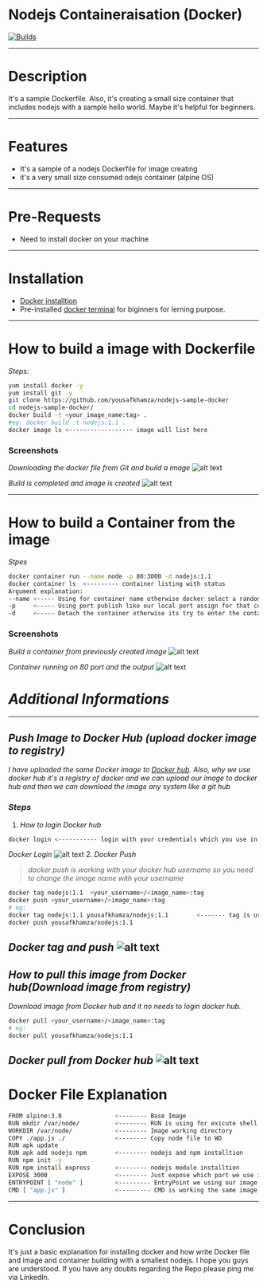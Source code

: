 # Nodejs Containeraisation (Docker)
[![Builds](https://travis-ci.org/joemccann/dillinger.svg?branch=master)](https://travis-ci.org/joemccann/dillinger)

---
# Description

It's a sample Dockerfile. Also, it's creating a small size container that includes nodejs with a sample hello world. Maybe it's helpful for beginners.

---

# Features

- It's a sample of a nodejs Dockerfile for image creating
- it's a very small size consumed odejs container (alpine OS)

---
# Pre-Requests

- Need to install docker on your machine 

---
# Installation 

- [Docker installtion]("https://docs.docker.com/engine/install/ubuntu/") 
- Pre-installed [docker terminal]("https://labs.play-with-docker.com/") for biginners for lerning purpose.

---
# How to build a image with Dockerfile
_Steps:_
```sh
yum install docker -y
yum install git -y
git clone https://github.com/yousafkhamza/nodejs-sample-docker
cd nodejs-sample-docker/
docker build -t <your_image_name:tag> . 
#eg: docker build -t nodejs:1.1 .
docker image ls <------------------ image will list here
```
### Screenshots

_Downloading the docker file from Git and build a image_ 
![alt text](https://i.ibb.co/xqHf7m4/image-build-1.png)

_Build is completed and image is created_
![alt text](https://i.ibb.co/yBRj2sk/image-build-2.png)

---
# How to build a Container from the image
_Stpes_
```sh
docker container run --name node -p 80:3000 -d nodejs:1.1
docker container ls  <--------- container listing with status
Argument explanation:
--name <----- Using for container name otherwise docker select a random name
-p     <----- Using port publish like our local port assign for that container it means localport forwards to docker container
-d     <----- Detach the container otherwise its try to enter the container
```
### Screenshots 

_Build a container from previously created image_
![alt text](https://i.ibb.co/C24qGWw/container-intilaze-from-image-and-its-up.png)

_Container running on 80 port and the output_
![alt text](https://i.ibb.co/xqHf7m4/image-build-1.png)

# _Additional Informations_
---
## _Push Image to Docker Hub (upload docker image to registry)_
_I have uploaded the same Docker image to [Docker hub]("https://hub.docker.com/"). Also, why we use docker hub it's a registry of docker and we can upload our image to docker hub and then we can download the image any system like a git hub_
### _Steps_
1. _How to login Docker hub_
```sh
docker login <----------- login with your credentials which you use in docker hub
```
_Docker Login_
![alt text](https://i.ibb.co/L8kRdz4/docker-login.png)
2. _Docker Push_
> _docker push is working with your docker hub username so you need to change the image name with your username_
```sh
docker tag nodejs:1.1  <your_username>/<image_name>:tag
docker push <your_username>/<image_name>:tag
# eg:
docker tag nodejs:1.1 yousafkhamza/nodejs:1.1        <------- tag is using for rename but the old image is alive but both are using same image id
docker push yousafkhamza/nodejs:1.1
```
_Docker tag and push_
![alt text](https://i.ibb.co/HzRxVCb/tag-and-push.png)
---
## _How to pull this image from Docker hub(Download image from registry)_
_Download image from Docker hub and it no needs to login docker hub._
```sh
docker pull <your_username>/<image_name>:tag
# eg:
docker pull yousafkhamza/nodejs:1.1
```
_Docker pull from Docker hub_
![alt text](https://i.ibb.co/gZkb9RD/pull.png)
---

# Docker File Explanation
```sh
FROM alpine:3.8               <-------- Base Image
RUN mkdir /var/node/          <-------- RUN is using for exicute shell command
WORKDIR /var/node/            <-------- Image working directory
COPY ./app.js ./              <-------- Copy node file to WD
RUN apk update
RUN apk add nodejs npm        <-------- nodejs and npm installtion
RUN npm init -y
RUN npm install express       <-------- nodejs module installtion 
EXPOSE 3000                   <-------- Just expose which port we use in container
ENTRYPOINT [ "node" ]         <--------- EntryPoint we using our image default command and if you need to change container runing time you can use "docker run --entrypoint sh <image>:tag" when you enter this your image default command is shell 
CMD [ "app.js" ]              <--------- CMD is working the same image default command but when you use ENTRYPOINT at that time this following entry point and it works as a argument of ENTRYPOINT eg: "node app.js"
```
---
# Conclusion

It's just a basic explanation for installing docker and how write Docker file and image and container building with a smallest nodejs. I hope you guys are understood. If you have any doubts regarding the Repo please ping me via LinkedIn.

